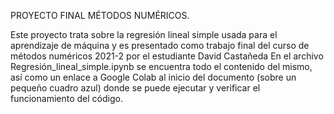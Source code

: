 PROYECTO FINAL MÉTODOS NUMÉRICOS.

Este proyecto trata sobre la regresión lineal simple usada para el aprendizaje de máquina 
y es presentado como trabajo final del curso de métodos numéricos 2021-2 por el estudiante David Castañeda 
En el archivo Regresión_lineal_simple.ipynb se encuentra todo el contenido del mismo, así como un enlace a Google Colab 
al inicio del documento (sobre un pequeño cuadro azul) donde se puede ejecutar y verificar el funcionamiento del código.
